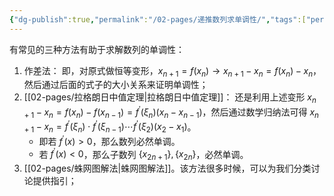 ```yaml
---
{"dg-publish":true,"permalink":"/02-pages/递推数列求单调性/","tags":["personal/blog","高等数学/极限"]}
---
```


有常见的三种方法有助于求解数列的单调性：
 1. 作差法：
	 即，对原式做恒等变形，$\displaystyle x_{n+1}=f(x_{n})\to x_{n+1}-x_{n}=f(x_{n})-x_{n}$，然后通过后面的式子的大小关系来证明单调性；
 2. [[02-pages/拉格朗日中值定理\|拉格朗日中值定理]]：
	还是利用上述变形 $\displaystyle x_{n+1}-x_{n}=f(x_{n})-f(x_{n-1})=f^{\prime}(\xi_{n})(x_{n}-x_{n-1})$，然后通过数学归纳法可得 $\displaystyle x_{n+1}-x_{n}=f^{\prime}(\xi_{n})\cdot f^{\prime}(\xi_{n-1})\cdots f^{\prime}(\xi_{2})(x_{2}-x_{1})$。
	- 即若 $\displaystyle f^{\prime}(x)>0$，那么数列必然单调。
	- 若 $\displaystyle f^{\prime}(x)<0$，那么子数列 $\displaystyle \{ x_{2n+1} \},\{ x_{2n} \}$，必然单调。
3. [[02-pages/蛛网图解法\|蛛网图解法]]。该方法很多时候，可以为我们分类讨论提供指引；